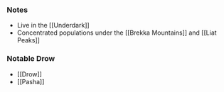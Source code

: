 ### Notes
- Live in the [[Underdark]]
- Concentrated populations under the [[Brekka Mountains]] and [[Liat Peaks]]

### Notable Drow
- [[Drow]]
- [[Pasha]]
